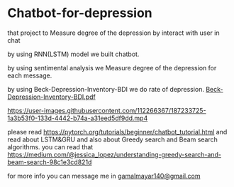 # Chatbot-for-depression
that project to Measure degree of the depression by interact with user in chat 



by using RNN(LSTM) model we built chatbot.

by using sentimental analysis we Measure degree of the depression for each message. 

by using Beck-Depression-Inventory-BDI we do rate of depression.
 [Beck-Depression-Inventory-BDI.pdf](https://github.com/MAYAR1GAMAL/Chatbot-for-depression/files/9445727/Beck-Depression-Inventory-BDI.pdf)





https://user-images.githubusercontent.com/112266367/187233725-1a3b53f0-133d-4442-b74a-a31eed5df9dd.mp4



please read https://pytorch.org/tutorials/beginner/chatbot_tutorial.html
and read about LSTM&GRU  and also about Greedy search and Beam search algorithms.
you can read that https://medium.com/@jessica_lopez/understanding-greedy-search-and-beam-search-98c1e3cd821d

for more info you can message me in gamalmayar140@gmail.com
